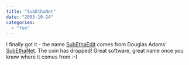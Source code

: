 ```yaml
---
title: "SubEthaNet"
date: "2003-10-24"
categories: 
  - "fun"
---
```


I finally got it - the name [SubEthaEdit](http://www.codingmonkeys.de/subethaedit/) comes from Douglas Adams' [SubEthaNet](http://www.theregister.co.uk/content/archive/18941.html). The coin has dropped! Great software, great name once you know where it comes from :-)
